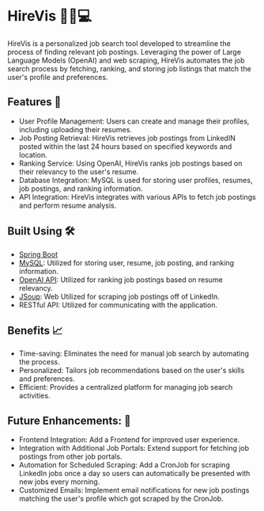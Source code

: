 # HireVis 👔👷💻

HireVis is a personalized job search tool developed to streamline the process of finding relevant job postings. Leveraging the power of Large Language Models (OpenAI) and web scraping, HireVis automates the job search process by fetching, ranking, and storing job listings that match the user's profile and preferences.

## Features 🌟
- User Profile Management: Users can create and manage their profiles, including uploading their resumes.
- Job Posting Retrieval: HireVis retrieves job postings from LinkedIN posted within the last 24 hours based on specified keywords and location.
- Ranking Service: Using OpenAI, HireVis ranks job postings based on their relevancy to the user's resume.
- Database Integration: MySQL is used for storing user profiles, resumes, job postings, and ranking information.
- API Integration: HireVis integrates with various APIs to fetch job postings and perform resume analysis.

## Built Using 🛠️
- [Spring Boot](https://spring.io/projects/spring-boot)
- [MySQL](https://www.mysql.com): Utilized for storing user, resume, job posting, and ranking information.
- [OpenAI API](https://openai.com/index/openai-api/): Utilized for ranking job postings based on resume relevancy.
- [JSoup](https://jsoup.org): Web Utilized for scraping job postings off of LinkedIn.
- RESTful API: Utilized for communicating with the application.

## Benefits 📈
- Time-saving: Eliminates the need for manual job search by automating the process.
- Personalized: Tailors job recommendations based on the user's skills and preferences.
- Efficient: Provides a centralized platform for managing job search activities.

## Future Enhancements: 📖
- Frontend Integration: Add a Frontend for improved user experience.
- Integration with Additional Job Portals: Extend support for fetching job postings from other job portals.
- Automation for Scheduled Scraping: Add a CronJob for scraping LinkedIn jobs once a day so users can automatically be presented with new jobs every morning.
- Customized Emails: Implement email notifications for new job postings matching the user's profile which got scraped by the CronJob.
